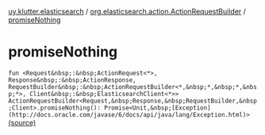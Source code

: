 [uy.klutter.elasticsearch](../index.md) / [org.elasticsearch.action.ActionRequestBuilder](index.md) / [promiseNothing](.)


# promiseNothing
`fun <Request&nbsp;:&nbsp;ActionRequest<*>, Response&nbsp;:&nbsp;ActionResponse, RequestBuilder&nbsp;:&nbsp;ActionRequestBuilder<*,&nbsp;*,&nbsp;*,&nbsp;*>, Client&nbsp;:&nbsp;ElasticsearchClient<*>> ActionRequestBuilder<Request,&nbsp;Response,&nbsp;RequestBuilder,&nbsp;Client>.promiseNothing(): Promise<Unit,&nbsp;[Exception](http://docs.oracle.com/javase/6/docs/api/java/lang/Exception.html)>` [(source)](https://github.com/kohesive/klutter/blob/master/elasticsearch-jdk7/src/main/kotlin/uy/klutter/elasticsearch/Kovenant.kt#L51)


